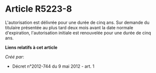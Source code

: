 # Article R5223-8

L'autorisation est délivrée pour une durée de cinq ans. Sur demande du titulaire présentée au plus tard deux mois avant la
date normale d'expiration, l'autorisation initiale est renouvelée pour une durée de cinq ans.

**Liens relatifs à cet article**

_Créé par_:

  - Décret n°2012-744 du 9 mai 2012 - art. 1
